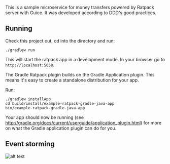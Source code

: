 This is a sample microservice for money transfers powered by Ratpack server with Guice. It was developed according to DDD's good practices.

## Running

Check this project out, cd into the directory and run:

    ./gradlew run

This will start the ratpack app in a development mode. In your browser go to `http://localhost:5050`.

The Gradle Ratpack plugin builds on the Gradle Application plugin. This means it's easy to create a standalone
distribution for your app.

Run:

    ./gradlew installApp
    cd build/install/example-ratpack-gradle-java-app
    bin/example-ratpack-gradle-java-app

Your app should now be running (see http://gradle.org/docs/current/userguide/application_plugin.html) for more on what
the Gradle application plugin can do for you.

## Event storming

![alt text](https://raw.githubusercontent.com/krzykrucz/moneytransfers-ratpack/master/ES.jpg)